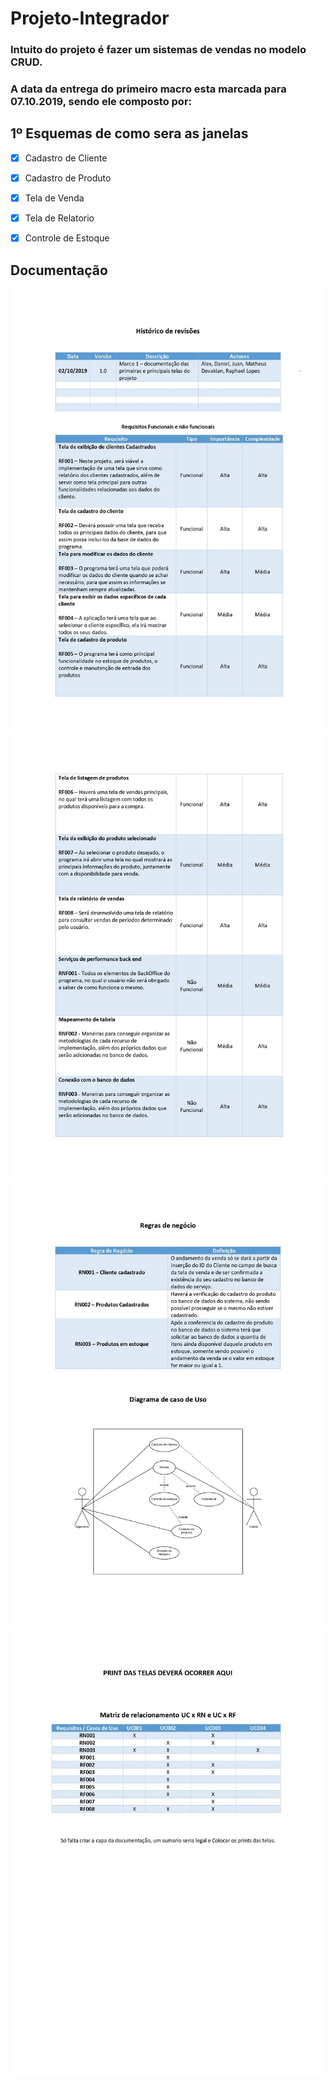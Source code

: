 # Projeto-Integrador

### Intuito do projeto é fazer um sistemas de vendas no modelo CRUD. 

### A data da entrega do primeiro macro esta marcada para 07.10.2019, sendo ele composto por:

## 1º Esquemas de como sera as janelas
- [x] Cadastro de Cliente
- [x] Cadastro de Produto
- [x] Tela de Venda
- [x] Tela de Relatorio
- [x] Controle de Estoque


## Documentação

![](Documentação/Documentação_1.jpg)
![](Documentação/Documentação_2.jpg)
![](Documentação/Documentação_3.jpg)
![](Documentação/Documentação_4.jpg)
